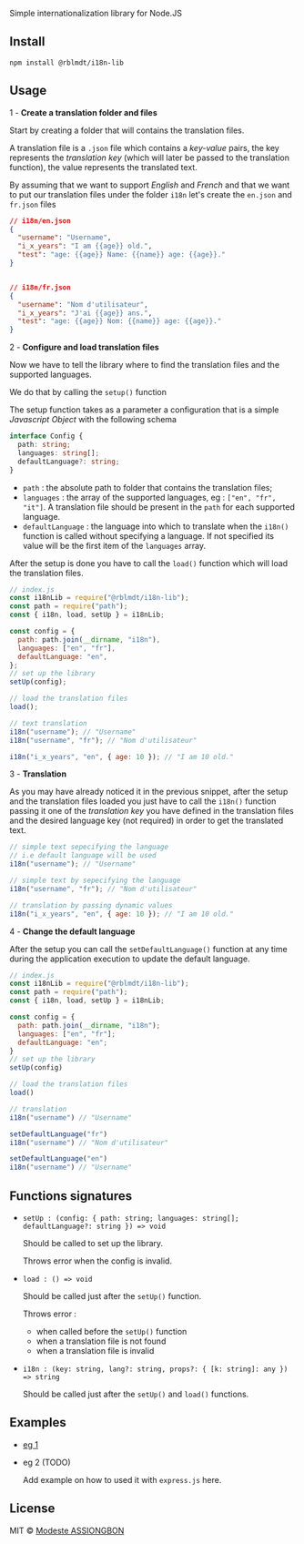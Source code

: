 Simple internationalization library for Node.JS

## Install

`npm install @rblmdt/i18n-lib`

## Usage

1 - **Create a translation folder and files**

Start by creating a folder that will contains the translation files.

A translation file is a `.json` file which contains a _key-value_ pairs, the key represents the _translation key_ (which will later be passed to the translation function), the value represents the translated text.

By assuming that we want to support _English_ and _French_ and that we want to put our translation files under the folder `i18n` let's create the `en.json` and `fr.json` files

```json
// i18n/en.json
{
  "username": "Username",
  "i_x_years": "I am {{age}} old.",
  "test": "age: {{age}} Name: {{name}} age: {{age}}."
}


// i18n/fr.json
{
  "username": "Nom d'utilisateur",
  "i_x_years": "J'ai {{age}} ans.",
  "test": "age: {{age}} Nom: {{name}} age: {{age}}."
}
```

2 - **Configure and load translation files**

Now we have to tell the library where to find the translation files and the supported languages.

We do that by calling the `setup()` function

The setup function takes as a parameter a configuration that is a simple _Javascript Object_
with the following schema

```ts
interface Config {
  path: string;
  languages: string[];
  defaultLanguage?: string;
}
```

- `path` : the absolute path to folder that contains the translation files;
- `languages` : the array of the supported languages, eg : `["en", "fr", "it"]`. A translation file should be present in the `path` for each supported language.
- `defaultLanguage` : the language into which to translate when the `i18n()` function is called without specifying a language. If not specified its value will be the first item of the `languages` array.

After the setup is done you have to call the `load()` function which will load the translation files.

```js
// index.js
const i18nLib = require("@rblmdt/i18n-lib");
const path = require("path");
const { i18n, load, setUp } = i18nLib;

const config = {
  path: path.join(__dirname, "i18n"),
  languages: ["en", "fr"],
  defaultLanguage: "en",
};
// set up the library
setUp(config);

// load the translation files
load();

// text translation
i18n("username"); // "Username"
i18n("username", "fr"); // "Nom d'utilisateur"

i18n("i_x_years", "en", { age: 10 }); // "I am 10 old."
```

3 - **Translation**

As you may have already noticed it in the previous snippet, after the setup and the translation files loaded you just have to call the `i18n()` function passing it one of the _translation key_ you have defined in the translation files and the desired language key (not required) in order to get the translated text.

```js
// simple text sepecifying the language
// i.e default language will be used
i18n("username"); // "Username"

// simple text by sepecifying the language
i18n("username", "fr"); // "Nom d'utilisateur"

// translation by passing dynamic values
i18n("i_x_years", "en", { age: 10 }); // "I am 10 old."
```

4 - **Change the default language**

After the setup you can call the `setDefaultLanguage()` function at any time during the application execution to update the default language.

```js
// index.js
const i18nLib = require("@rblmdt/i18n-lib");
const path = require("path");
const { i18n, load, setUp } = i18nLib;

const config = {
  path: path.join(__dirname, "i18n");
  languages: ["en", "fr"];
  defaultLanguage: "en";
}
// set up the library
setUp(config)

// load the translation files
load()

// translation
i18n("username") // "Username"

setDefaultLanguage("fr")
i18n("username") // "Nom d'utilisateur"

setDefaultLanguage("en")
i18n("username") // "Username"
```

## Functions signatures

- `setUp : (config: { path: string; languages: string[]; defaultLanguage?: string }) => void`

  Should be called to set up the library.

  Throws error when the config is invalid.

- `load : () => void`

  Should be called just after the `setUp()` function.

  Throws error :

  - when called before the `setUp()` function
  - when a translation file is not found
  - when a translation file is invalid

- `i18n : (key: string, lang?: string, props?: { [k: string]: any }) => string`

  Should be called just after the `setUp()` and `load()` functions.

## Examples

- [eg 1](examples/simple)

- eg 2 (TODO)

  Add example on how to used it with `express.js` here.

## License

MIT © [Modeste ASSIONGBON](https://github.com/rblmdst/)
